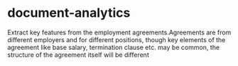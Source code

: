 # document-analytics
<TO BE UPDATED>
Extract key features from the employment agreements.Agreements are from different employers and for different positions, though key elements of the agreement like base salary,   termination clause etc. may be common, the structure of the agreement itself will be different
